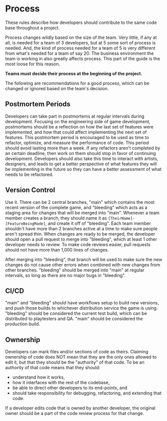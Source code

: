 # Process
These rules describe how developers should contribute to the same code base throughout a project.

Process changes wildly based on the size of the team. Very little, if any at all, is needed for a team of 3 developers, but at 5 some sort of process is needed. And, the kind of process needed for a team of 5 is very different from what's needed for a team of say 20. The business environment the team is working in also greatly affects process. This part of the guide is the most loose for this reason.

**Teams must decide their process at the beginning of the project.**

The following are recommendations for a good process, which can be changed or ignored based on the team's decision.

## Postmortem Periods

Developers can take part in postmortems at regular intervals during development. Focusing on the engineering side of game development, postmortems should be a reflection on how the last set of features were implemented, and how that could affect implementing the next set of features. This postmortem period is encouraged to be used as time to refactor, optimize, and measure the performance of code. This period should avoid lasting more than a week. If any refactors aren't completed by an certain deadline, then work on them should stop in favor of continuing development. Developers should also take this time to interact with artists, designers, and leads to get a better perspective of what features they will be implementing in the future so they can have a better assessment of what needs to be refactored.

## Version Control

Use it. There can be 2 central branches, "main" which contains the most recent version of the complete game, and "bleeding" which acts as a staging area for changes that will be merged into "main". Whenever a team member creates a branch, they should name it as `[TheirName]-[FeatureBeingMade]`, and create it off of "bleeding". Each team member shouldn't have more than 2 branches active at a time to make sure people aren't spread thin. When changes are ready to be merged, the developer should open a pull request to merge into "bleeding", which at least 1 other developer needs to review. To make code reviews easier, pull requests should not have more than 1,000 lines of changes.

After merging into "bleeding", that branch will be used to make sure the new changes do not cause other errors when combined with new changes from other branches. "bleeding" should be merged into "main" at regular intervals, so long as there are no major bugs in "bleeding".

## CI/CD

"main" and "bleeding" should have workflows setup to build new versions, and push those builds to whichever distribution service the game is using. "bleeding" should be considered the current test build, which can be distributed to playtesters and QA. "main" should be considered the production build.

## Ownership

Developers can mark files and/or sections of code as theirs. Claiming ownership of code does NOT mean that they are the only ones allowed to edit it, but that they should be the "authority" of that code. To be an authority of that code means that they should:
- understand how it works, 
- how it interfaces with the rest of the codebase, 
- be able to direct other developers to its end-points, and 
- should take responsibility for debugging, refactoring, and extending that code. 

If a developer edits code that is owned by another developer, the original owner should be a part of the code review process for that change.